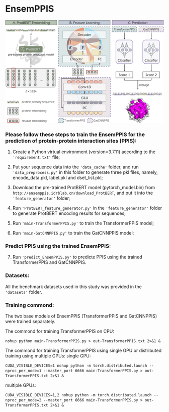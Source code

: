 # EnsemPPIS
![image](/figure/EnsemPPIS.tif)
### Please follow these steps to train the EnsemPPIS for the prediction of protein-protein interaction sites (PPIS):

1. Create a Python virtual environment (version=3.7.11) according to the `'requirement.txt'` file;

2. Put your sequence data into the `'data_cache'` folder, and run `'data_preprocess.py'` in this folder to generate three pkl files, namely, encode_data.pkl, label.pkl and dset_list.pkl;

3. Download the pre-trained ProtBERT model (pytorch_model.bin) from `http://ensemppis.idrblab.cn/download_ProtBERT`, and put it into the `'feature_generator'` folder;

4. Run `'ProtBERT_feature_generator.py'` in the `'feature_generator'` folder to generate ProtBERT encoding results for sequences;

5. Run `'main-TransformerPPIS.py'` to train the TransformerPPIS model;

6. Run `'main-GatCNNPPIS.py'` to train the GatCNNPPIS model;

### Predict PPIS using the trained EnsemPPIS:

7. Run `'predict_EnsemPPIS.py'` to predicte PPIS using the trained TransformerPPIS and GatCNNPPIS.

### Datasets:
    
All the benchmark datasets used in this study was provided in the  `'datasets'` folder.


### Training commond:
The two base models of EnsemPPIS (TransformerPPIS and GatCNNPPIS) were trained separately.

The commond for training TransformerPPIS on CPU:

    nohup python main-TransformerPPIS.py > out-TransformerPPIS.txt 2>&1 &

The commond for training TransformerPPIS using single GPU or distributed training using multiple GPUs:
single GPU: 

    CUDA_VISIBLE_DEVICES=1 nohup python -m torch.distributed.launch --nproc_per_node=1 --master_port 6666 main-TransformerPPIS.py > out-TransformerPPIS.txt 2>&1 &

multiple GPUs:

    CUDA_VISIBLE_DEVICES=1,2 nohup python -m torch.distributed.launch --nproc_per_node=2 --master_port 6666 main-TransformerPPIS.py > out-TransformerPPIS.txt 2>&1 &
